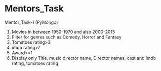 # Mentors_Task
Mentor_Task-1 (PyMongo)
1)  Movies in between 1950-1970 and also 2000-2015 
2)  Filter for genres such as Comedy, Horror and Fantasy
3)  Tomatoes rating>3
4)  imdb rating>7
5)  Award>=1
6)  Display only Title, music director name, Director names, cast and imdb rating, tomatoes rating
